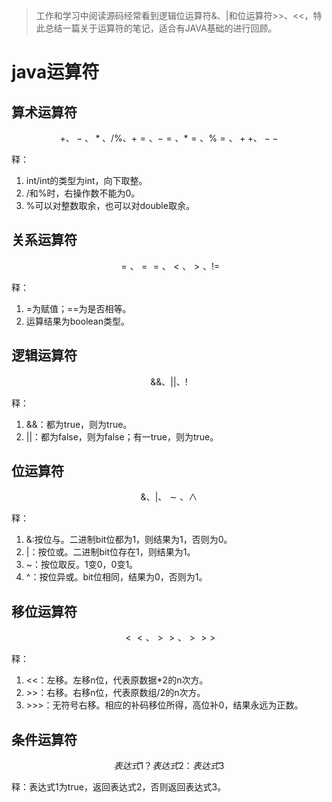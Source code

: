 > 工作和学习中阅读源码经常看到逻辑位运算符&、|和位运算符>>、<<，特此总结一篇关于运算符的笔记，适合有JAVA基础的进行回顾。

# java运算符

## 算术运算符

$$
+、-、*、/\%、+=、-=、*=、\%=、++、--
$$

释：

1. int/int的类型为int，向下取整。
2. /和%时，右操作数不能为0。
3. %可以对整数取余，也可以对double取余。

## 关系运算符

$$
=、==、<、>、!=
$$

释：

1. =为赋值；==为是否相等。
2. 运算结果为boolean类型。

## 逻辑运算符

$$
\&\&、||、!
$$

释：

1. &&：都为true，则为true。
2. ||：都为false，则为false；有一true，则为true。

## 位运算符

$$
\&、|、\sim、\wedge
$$

释：

1. \&:按位与。二进制bit位都为1，则结果为1，否则为0。
2. |：按位或。二进制bit位存在1，则结果为1。
3. ~：按位取反。1变0，0变1。
4. ^：按位异或。bit位相同，结果为0，否则为1。

## 移位运算符

$$
<<、>>、>>>
$$

释：

1. <<：左移。左移n位，代表原数据*2的n次方。
2. \>>：右移。右移n位，代表原数组/2的n次方。
3. \>>>：无符号右移。相应的补码移位所得，高位补0，结果永远为正数。

## 条件运算符

$$
表达式1？表达式2：表达式3
$$

释：表达式1为true，返回表达式2，否则返回表达式3。
